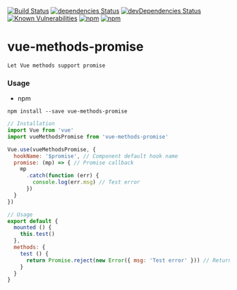 [![Build Status](https://travis-ci.org/lzxb/vue-methods-promise.svg?branch=master)](https://travis-ci.org/lzxb/vue-methods-promise)
[![dependencies Status](https://david-dm.org/lzxb/vue-methods-promise/status.svg)](https://david-dm.org/lzxb/vue-methods-promise)
[![devDependencies Status](https://david-dm.org/lzxb/vue-methods-promise/dev-status.svg)](https://david-dm.org/lzxb/vue-methods-promise?type=dev)
[![Known Vulnerabilities](https://snyk.io/test/npm/vue-methods-promise/badge.svg)](https://snyk.io/test/npm/vue-methods-promise)
[![npm](https://img.shields.io/npm/v/vue-methods-promise.svg?style=flat-square)](https://www.npmjs.com/package/vue-methods-promise) 
[![npm](https://img.shields.io/npm/dt/vue-methods-promise.svg?style=flat-square)](https://www.npmjs.com/package/vue-methods-promise)

# vue-methods-promise
```
Let Vue methods support promise
```

### Usage
- npm
```
npm install --save vue-methods-promise
```
```javascript
// Installation
import Vue from 'vue'
import vueMethodsPromise from 'vue-methods-promise'

Vue.use(vueMethodsPromise, {
  hookName: '$promise', // Component default hook name
  promise: (mp) => { // Promise callback
    mp
      .catch(function (err) {
        console.log(err.msg) // Test error
      })
  }
})

// Usage
export default {
  mounted () {
    this.test()
  },
  methods: {
    test () {
      return Promise.reject(new Error({ msg: 'Test error' })) // Return Promise type
    }
  }
}

```